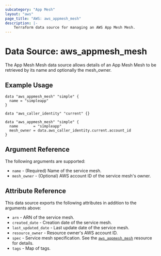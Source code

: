 ```yaml
---
subcategory: "App Mesh"
layout: "aws"
page_title: "AWS: aws_appmesh_mesh"
description: |-
    Terraform data source for managing an AWS App Mesh Mesh.
---
```


# Data Source: aws_appmesh_mesh

The App Mesh Mesh data source allows details of an App Mesh Mesh to be retrieved by its name and optionally the mesh_owner.

## Example Usage

```hcl
data "aws_appmesh_mesh" "simple" {
  name = "simpleapp"
}
```

```hcl
data "aws_caller_identity" "current" {}

data "aws_appmesh_mesh" "simple" {
  name       = "simpleapp"
  mesh_owner = data.aws_caller_identity.current.account_id
}
```

## Argument Reference

The following arguments are supported:

* `name` - (Required) Name of the service mesh.
* `mesh_owner` - (Optional) AWS account ID of the service mesh's owner.

## Attribute Reference

This data source exports the following attributes in addition to the arguments above:

* `arn` - ARN of the service mesh.
* `created_date` - Creation date of the service mesh.
* `last_updated_date` - Last update date of the service mesh.
* `resource_owner` - Resource owner's AWS account ID.
* `spec` - Service mesh specification. See the [`aws_appmesh_mesh`](/docs/providers/aws/r/appmesh_mesh.html#spec) resource for details.
* `tags` - Map of tags.

